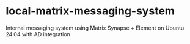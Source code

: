 # local-matrix-messaging-system
Internal messaging system using Matrix Synapse + Element on Ubuntu 24.04 with AD integration
